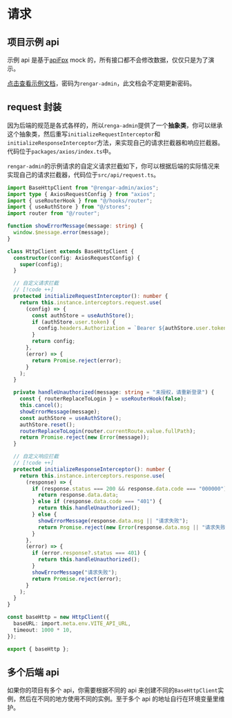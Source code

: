 # 请求

## 项目示例 api

示例 api 是基于[apiFpx](https://apifox.com/) mock 的，所有接口都不会修改数据，仅仅只是为了演示。

[点击查看示例文档](https://apifox.com/apidoc/shared/86037536-a9a1-453b-9bcf-28ff484cc199)，密码为`rengar-admin`，此文档会不定期更新密码。

## request 封装

因为后端的规范是各式各样的，所以`renga-admin`提供了一个**抽象类**，你可以继承这个抽象类，然后重写`initializeRequestInterceptor`和`initializeResponseInterceptor`方法，来实现自己的请求拦截器和响应拦截器。代码位于`packages/axios/index.ts`中。

`rengar-admin`的示例请求的自定义请求拦截如下，你可以根据后端的实际情况来实现自己的请求拦截器，代码位于`src/api/request.ts`。

```ts
import BaseHttpClient from "@rengar-admin/axios";
import type { AxiosRequestConfig } from "axios";
import { useRouterHook } from "@/hooks/router";
import { useAuthStore } from "@/stores";
import router from "@/router";

function showErrorMessage(message: string) {
  window.$message.error(message);
}

class HttpClient extends BaseHttpClient {
  constructor(config: AxiosRequestConfig) {
    super(config);
  }

  // 自定义请求拦截
  // [!code ++]
  protected initializeRequestInterceptor(): number {
    return this.instance.interceptors.request.use(
      (config) => {
        const authStore = useAuthStore();
        if (authStore.user.token) {
          config.headers.Authorization = `Bearer ${authStore.user.token}`;
        }
        return config;
      },
      (error) => {
        return Promise.reject(error);
      }
    );
  }

  private handleUnauthorized(message: string = "未授权，请重新登录") {
    const { routerReplaceToLogin } = useRouterHook(false);
    this.cancel();
    showErrorMessage(message);
    const authStore = useAuthStore();
    authStore.reset();
    routerReplaceToLogin(router.currentRoute.value.fullPath);
    return Promise.reject(new Error(message));
  }

  // 自定义响应拦截
  // [!code ++]
  protected initializeResponseInterceptor(): number {
    return this.instance.interceptors.response.use(
      (response) => {
        if (response.status === 200 && response.data.code === "000000") {
          return response.data.data;
        } else if (response.data.code === "401") {
          return this.handleUnauthorized();
        } else {
          showErrorMessage(response.data.msg || "请求失败");
          return Promise.reject(new Error(response.data.msg || "请求失败"));
        }
      },
      (error) => {
        if (error.response?.status === 401) {
          return this.handleUnauthorized();
        }
        showErrorMessage("请求失败");
        return Promise.reject(error);
      }
    );
  }
}

const baseHttp = new HttpClient({
  baseURL: import.meta.env.VITE_API_URL,
  timeout: 1000 * 10,
});

export { baseHttp };
```

## 多个后端 api

如果你的项目有多个 api，你需要根据不同的 api 来创建不同的`BaseHttpClient`实例，然后在不同的地方使用不同的实例。至于多个 api 的地址自行在环境变量里维护。
